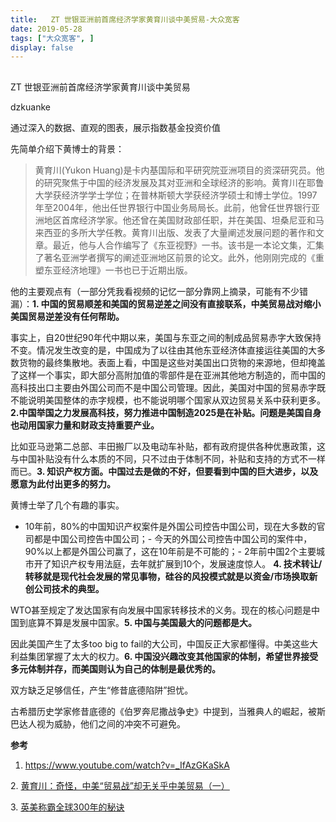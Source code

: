 ```yaml
---
title:   ZT 世银亚洲前首席经济学家黄育川谈中美贸易-大众宽客
date: 2019-05-28
tags: ["大众宽客", ]
display: false
---
```



## 



ZT 世银亚洲前首席经济学家黄育川谈中美贸易




dzkuanke




通过深入的数据、直观的图表，展示指数基金投资价值


先简单介绍下黄博士的背景：

> <section class="js_blockquote_digest"><section>黄育川(Yukon Huang)是卡内基国际和平研究院亚洲项目的资深研究员。他的研究聚焦于中国的经济发展及其对亚洲和全球经济的影响。黄育川在耶鲁大学获经济学学士学位；在普林斯顿大学获经济学硕士和博士学位。1997年至2004年，他出任世界银行中国业务局局长。此前，他曾任世界银行亚洲地区首席经济学家。他还曾在美国财政部任职，并在美国、坦桑尼亚和马来西亚的多所大学任教。黄育川出版、发表了大量阐述发展问题的著作和文章。最近，他与人合作编写了《东亚视野》一书。该书是一本论文集，汇集了著名亚洲学者撰写的阐述亚洲地区前景的论文。此外，他刚刚完成的《重塑东亚经济地理》一书也已于近期出版。</section></section>



他的主要观点有（一部分凭我看视频的记忆一部分靠网上摘录，可能有不少错漏）：**1. 中国的贸易顺差和美国的贸易逆差之间没有直接联系，中美贸易战对缩小美国贸易逆差没有任何帮助。**

事实上，自20世纪90年代中期以来，美国与东亚之间的制成品贸易赤字大致保持不变。情况发生改变的是，中国成为了以往由其他东亚经济体直接运往美国的大多数货物的最终集散地。表面上看，中国是这些对美国出口货物的来源地，但却掩盖了这样一个事实，即大部分高附加值的零部件是在亚洲其他地方制造的，而中国的高科技出口主要由外国公司而不是中国公司管理。因此，美国对中国的贸易赤字既不能说明美国整体的赤字规模，也不能说明哪个国家从双边贸易关系中获利更多。**2.中国举国之力发展高科技，努力推进中国制造2025是在补贴。问题是美国自身也动用国家力量和财政支持重要产业。**

比如亚马逊第二总部、丰田搬厂以及电动车补贴，都有政府提供各种优惠政策，这与中国补贴没有什么本质的不同，只不过由于体制不同，补贴和支持的方式不一样而已。**3. 知识产权方面。中国过去是做的不好，但要看到中国的巨大进步，以及愿意为此付出更多的努力。**

黄博士举了几个有趣的事实。
- 10年前，80%的中国知识产权案件是外国公司控告中国公司，现在大多数的官司都是中国公司控告中国公司；- 今天的外国公司控告中国公司的案件中，90%以上都是外国公司赢了，这在10年前是不可能的；- 2年前中国2个主要城市开了知识产权专用法庭，去年就扩展到10个，发展速度惊人。
**4. 技术转让/转移就是现代社会发展的常见事物，硅谷的风投模式就是以资金/市场换取新创公司技术的典型。**



WTO甚至规定了发达国家有向发展中国家转移技术的义务。现在的核心问题是中国到底算不算是发展中国家。**5. 中国与美国最大的问题都是大。**



因此美国产生了太多too big to fail的大公司，中国反正大家都懂得。中美这些大利益集团掌握了太大的权力。**6. 中国没兴趣改变其他国家的体制，希望世界接受多元体制并存，而美国则认为自己的体制是最优秀的。**



双方缺乏足够信任，产生“修昔底德陷阱”担忧。



古希腊历史学家修昔底德的《伯罗奔尼撒战争史》中提到，当雅典人的崛起，被斯巴达人视为威胁，他们之间的冲突不可避免。





**参考**

1. https://www.youtube.com/watch?v=_IfAzGKaSkA

2.&nbsp;[黄育川：奇怪，中美“贸易战”却无关乎中美贸易（一）](http://mp.weixin.qq.com/s?__biz=MzI4NDYyNTE5Ng==&amp;mid=2247487089&amp;idx=1&amp;sn=6abb69348ceb20f04a64c6a5ca0d46d7&amp;chksm=ebf9de32dc8e5724754606be568b7c49d6f24a300aa00e3b16ce693d14219c5d22d241fcdb9f&amp;scene=21#wechat_redirect)

3.&nbsp;[英美称霸全球300年的秘诀](http://mp.weixin.qq.com/s?__biz=MzAwMTc1MDcwNw==&amp;mid=2648274556&amp;idx=1&amp;sn=b2140155fc0736babf9d757f7114bb64&amp;chksm=82f935a0b58ebcb6ab01602a0c9a4cf3c9758602db996a8dcbca4245c3fe384d2044672a26dd&amp;scene=21#wechat_redirect)